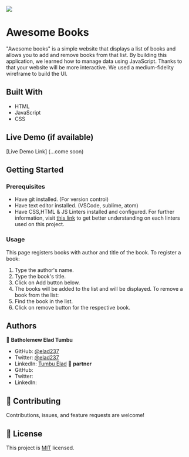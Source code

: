 ![](https://img.shields.io/badge/Microverse-blueviolet)
# Awesome Books
"Awesome books" is a simple website that displays a list of books and allows you to add and remove books from that list. By building this application, we learned how to manage data using JavaScript. Thanks to that your website will be more interactive. We used a medium-fidelity wireframe to build the UI.
## Built With
- HTML
- JavaScript
- CSS

## Live Demo (if available)

[Live Demo Link] (...come soon)


## Getting Started
### Prerequisites
* Have git installed. (For version control)
* Have text editor installed. (VSCode, sublime, atom)
* Have CSS,HTML & JS Linters installed and configured. For further information, visit [this link](https://github.com/microverseinc/linters-config/blob/master/README.md) to get better understanding on each linters used on this project.
### Usage
This page registers books with author and title of the book. To register a book:
1. Type the author's name.
2. Type the book's title.
3. Click on Add button below.
4. The books will be added to the list and will be displayed.
To remove a book from the list:
1. Find the book in the list.
2. Click on remove button for the respective book.
## Authors
👤 **Batholemew Elad Tumbu**

- GitHub: [@elad237](https://github.com/elad237)
- Twitter: [@elad237](https://twitter.com/elad237)
- LinkedIn: [Tumbu Elad](https://www.linkedin.com/in/elad237/)
👤 **partner**
- GitHub: 
- Twitter: 
- LinkedIn: 

## 🤝 Contributing

Contributions, issues, and feature requests are welcome!

## 📝 License

This project is [MIT](./LICENSE) licensed.
